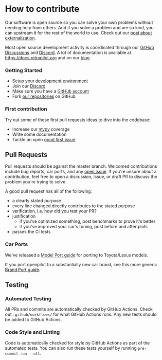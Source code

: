 # How to contribute

Our software is open source so you can solve your own problems without needing help from others. And if you solve a problem and are so kind, you can upstream it for the rest of the world to use. Check out our [post about externalization](https://blog.retropilot.org/a-2020-theme-externalization/).

Most open source development activity is coordinated through our [GitHub Discussions](https://github.com/commaai/openpilot/discussions) and [Discord](https://discord.retropilot.org). A lot of documentation is available at https://docs.retropilot.org and on our [blog](https://blog.retropilot.org/).

### Getting Started

 * Setup your [development environment](../tools/)
 * Join our [Discord](https://discord.retropilot.org)
 * Make sure you have a [GitHub account](https://github.com/signup/free)
 * Fork [our repositories](https://github.com/commaai) on GitHub

### First contribution
Try out some of these first pull requests ideas to dive into the codebase:

* Increase our [mypy](http://mypy-lang.org/) coverage
* Write some documentation
* Tackle an open [good first issue](https://github.com/commaai/openpilot/issues?q=is%3Aissue+is%3Aopen+label%3A%22good+first+issue%22)

## Pull Requests

Pull requests should be against the master branch. Welcomed contributions include bug reports, car ports, and any [open issue](https://github.com/commaai/openpilot/issues). If you're unsure about a contribution, feel free to open a discussion, issue, or draft PR to discuss the problem you're trying to solve.

A good pull request has all of the following:
* a clearly stated purpose
* every line changed directly contributes to the stated purpose
* verification, i.e. how did you test your PR?
* justification
  * if you've optimized something, post benchmarks to prove it's better
  * if you've improved your car's tuning, post before and after plots
* passes the CI tests

### Car Ports

We've released a [Model Port guide](https://blog.retropilot.org/openpilot-port-guide-for-toyota-models/) for porting to Toyota/Lexus models.

If you port openpilot to a substantially new car brand, see this more generic [Brand Port guide](https://blog.retropilot.org/how-to-write-a-car-port-for-openpilot/).

## Testing

### Automated Testing

All PRs and commits are automatically checked by GitHub Actions. Check out `.github/workflows/` for what GitHub Actions runs. Any new tests should be added to GitHub Actions.

### Code Style and Linting

Code is automatically checked for style by GitHub Actions as part of the automated tests. You can also run these tests yourself by running `pre-commit run --all`.
